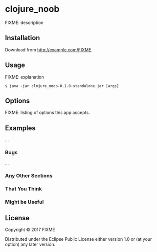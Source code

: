 # clojure_noob

FIXME: description

## Installation

Download from http://example.com/FIXME.

## Usage

FIXME: explanation

    $ java -jar clojure_noob-0.1.0-standalone.jar [args]

## Options

FIXME: listing of options this app accepts.

## Examples

...

### Bugs

...

### Any Other Sections
### That You Think
### Might be Useful

## License

Copyright © 2017 FIXME

Distributed under the Eclipse Public License either version 1.0 or (at
your option) any later version.
